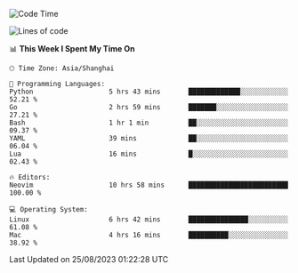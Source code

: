 <!--START_SECTION:waka-->
![Code Time](http://img.shields.io/badge/Code%20Time-1%2C535%20hrs%2027%20mins-blue)

![Lines of code](https://img.shields.io/badge/From%20Hello%20World%20I%27ve%20Written-286.3%20thousand%20lines%20of%20code-blue)

📊 **This Week I Spent My Time On** 

```text
🕑︎ Time Zone: Asia/Shanghai

💬 Programming Languages: 
Python                   5 hrs 43 mins       █████████████░░░░░░░░░░░░   52.21 % 
Go                       2 hrs 59 mins       ███████░░░░░░░░░░░░░░░░░░   27.21 % 
Bash                     1 hr 1 min          ██░░░░░░░░░░░░░░░░░░░░░░░   09.37 % 
YAML                     39 mins             ██░░░░░░░░░░░░░░░░░░░░░░░   06.04 % 
Lua                      16 mins             █░░░░░░░░░░░░░░░░░░░░░░░░   02.43 % 

🔥 Editors: 
Neovim                   10 hrs 58 mins      █████████████████████████   100.00 % 

💻 Operating System: 
Linux                    6 hrs 42 mins       ███████████████░░░░░░░░░░   61.08 % 
Mac                      4 hrs 16 mins       ██████████░░░░░░░░░░░░░░░   38.92 % 
```


 Last Updated on 25/08/2023 01:22:28 UTC
<!--END_SECTION:waka-->
